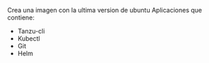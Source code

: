 Crea una imagen con la ultima version de ubuntu
Aplicaciones que contiene:
- Tanzu-cli
- Kubectl
- Git
- Helm